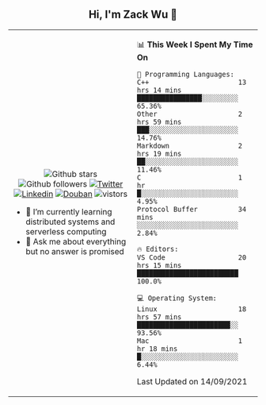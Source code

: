 <h2 align="center"> Hi, I'm Zack Wu 👋 </h2>

<table>
    <tr>
        <td valign="center" width="50%">
            <p align="center">
              <img src="https://img.shields.io/github/stars/keithnull?style=social" alt="Github stars" />
              <img src="https://img.shields.io/github/followers/keithnull?style=social" alt="Github followers" />
              <a href="https://twitter.com/_zackwu"><img src="https://img.shields.io/badge/@__zackwu-1DA1F2?style=flat&logo=Twitter&logoColor=white" alt="Twitter"/></a>
              <a href="https://www.linkedin.com/in/wuzhengke/?locale=en_US"><img src="https://img.shields.io/badge/@wuzhengke-0073b1?style=flat&logo=LinkedIn&logoColor=white" alt="Linkedin" /></a>
              <a href="https://www.douban.com/people/keith1"><img src="https://img.shields.io/badge/@keith1-007722?style=flat&logo=Douban&logoColor=white" alt="Douban" /></a>
              <img src="https://visitor-badge.glitch.me/badge?page_id=keithnull" alt="vistors" />
            </p>
            <ul>
                <li>🌱 I’m currently learning distributed systems and serverless computing</li>
                <li>💬 Ask me about everything but no answer is promised</li>
            </ul>
        </td>
       <td valign="top" width="50%">
    
<!--START_SECTION:waka-->
📊 **This Week I Spent My Time On** 

```text
💬 Programming Languages: 
C++                      13 hrs 14 mins      ████████████████░░░░░░░░░   65.36% 
Other                    2 hrs 59 mins       ███░░░░░░░░░░░░░░░░░░░░░░   14.76% 
Markdown                 2 hrs 19 mins       ██░░░░░░░░░░░░░░░░░░░░░░░   11.46% 
C                        1 hr                █░░░░░░░░░░░░░░░░░░░░░░░░   4.95% 
Protocol Buffer          34 mins             ░░░░░░░░░░░░░░░░░░░░░░░░░   2.84%

🔥 Editors: 
VS Code                  20 hrs 15 mins      █████████████████████████   100.0%

💻 Operating System: 
Linux                    18 hrs 57 mins      ███████████████████████░░   93.56% 
Mac                      1 hr 18 mins        █░░░░░░░░░░░░░░░░░░░░░░░░   6.44%

```


 Last Updated on 14/09/2021
<!--END_SECTION:waka-->
</td></tr>
</table>



